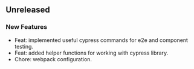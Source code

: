 ## Unreleased

### New Features

- Feat: implemented useful cypress commands for e2e and component testing.
- Feat: added helper functions for working with cypress library.
- Chore: webpack configuration.